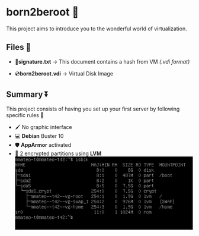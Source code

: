 # born2beroot 👶

This project aims to introduce you to the wonderful world of virtualization.

## Files 📁
- 📝**signature.txt** -> This document contains a hash from VM *(.vdi format)*

- 💿**born2beroot.vdi** -> Virtual Disk Image

## Summary ⏬

This project consists of having you set up your first server by following specific rules 🔽

- 🖌️ No graphic interface 
- 💻 **Debian** Buster 10 
- 🛡️ **AppArmor** activated
- 🔐 2 encrypted partitions using **LVM**
![Console Snapshot](snapshots/vbox_snap1)
